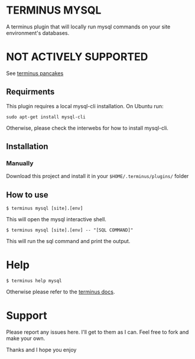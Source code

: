 # TERMINUS MYSQL

A terminus plugin that will locally run mysql commands on your site environment's databases.

# NOT ACTIVELY SUPPORTED
See [terminus pancakes](https://github.com/terminus-plugin-project/terminus-pancakes-plugin)

## Requirments

This plugin requires a local mysql-cli installation. On Ubuntu run:
```
sudo apt-get install mysql-cli
```
Otherwise, please check the interwebs for how to install mysql-cli.

## Installation

### Manually

Download this project and install it in your `$HOME/.terminus/plugins/` folder

## How to use

```
$ terminus mysql [site].[env]
```
This will open the mysql interactive shell.

```
$ terminus mysql [site].[env] -- "[SQL COMMAND]"
```
This will run the sql command and print the output.


# Help

```
$ terminus help mysql
```

Otherwise please refer to the [terminus docs](https://pantheon.io/docs/terminus/).


# Support
Please report any issues here. I'll get to them as I can. Feel free to fork and make your own.

Thanks and I hope you enjoy
